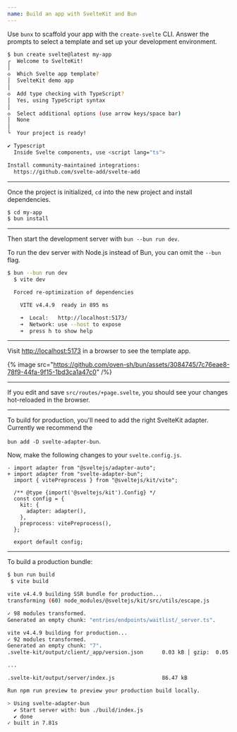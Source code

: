 ```yaml
---
name: Build an app with SvelteKit and Bun
---
```


Use `bunx` to scaffold your app with the `create-svelte` CLI. Answer the prompts to select a template and set up your development environment.

```sh
$ bun create svelte@latest my-app
┌  Welcome to SvelteKit!
│
◇  Which Svelte app template?
│  SvelteKit demo app
│
◇  Add type checking with TypeScript?
│  Yes, using TypeScript syntax
│
◇  Select additional options (use arrow keys/space bar)
│  None
│
└  Your project is ready!

✔ Typescript
  Inside Svelte components, use <script lang="ts">

Install community-maintained integrations:
  https://github.com/svelte-add/svelte-add
```

---

Once the project is initialized, `cd` into the new project and install dependencies.

```sh
$ cd my-app
$ bun install
```

---

Then start the development server with `bun --bun run dev`.

To run the dev server with Node.js instead of Bun, you can omit the `--bun` flag.

```sh
$ bun --bun run dev
  $ vite dev

  Forced re-optimization of dependencies

    VITE v4.4.9  ready in 895 ms

    ➜  Local:   http://localhost:5173/
    ➜  Network: use --host to expose
    ➜  press h to show help
```

---

Visit [http://localhost:5173](http://localhost:5173/) in a browser to see the template app.

{% image src="https://github.com/oven-sh/bun/assets/3084745/7c76eae8-78f9-44fa-9f15-1bd3ca1a47c0" /%}

---

If you edit and save `src/routes/+page.svelte`, you should see your changes hot-reloaded in the browser.

---

To build for production, you'll need to add the right SvelteKit adapter. Currently we recommend the

`bun add -D svelte-adapter-bun`.

Now, make the following changes to your `svelte.config.js`.

```ts-diff
- import adapter from "@sveltejs/adapter-auto";
+ import adapter from "svelte-adapter-bun";
  import { vitePreprocess } from "@sveltejs/kit/vite";

  /** @type {import('@sveltejs/kit').Config} */
  const config = {
    kit: {
      adapter: adapter(),
    },
    preprocess: vitePreprocess(),
  };

  export default config;
```

---

To build a production bundle:

```sh
$ bun run build
 $ vite build

vite v4.4.9 building SSR bundle for production...
transforming (60) node_modules/@sveltejs/kit/src/utils/escape.js

✓ 98 modules transformed.
Generated an empty chunk: "entries/endpoints/waitlist/_server.ts".

vite v4.4.9 building for production...
✓ 92 modules transformed.
Generated an empty chunk: "7".
.svelte-kit/output/client/_app/version.json      0.03 kB │ gzip:  0.05 kB

...

.svelte-kit/output/server/index.js               86.47 kB

Run npm run preview to preview your production build locally.

> Using svelte-adapter-bun
  ✔ Start server with: bun ./build/index.js
  ✔ done
✓ built in 7.81s
```
